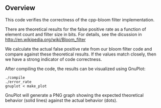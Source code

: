 Overview
--------
This code verifies the correctness of the cpp-bloom filter implementation.

There are theoretical results for the false positive rate as a function of
element count and filter size in bits.  For details, see the dicussion in
http://en.wikipedia.org/wiki/Bloom_filter

We calculate the actual false positive rate from our bloom filter code and
compare against these theoretical results.  If the values match closely, then we
have a strong indicator of code correctness.

After compiling the code, the results can be visualized using GnuPlot:

    ./compile
    ./error_rate
    gnuplot < make_plot

GnuPlot will generate a PNG graph showing the expected theoretical behavior
(solid lines) against the actual behavior (dots).
